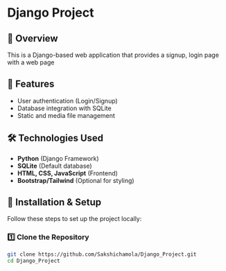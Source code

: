 # Django Project

## 📌 Overview
This is a Django-based web application that provides a signup, login page with a web page 

## 🚀 Features
- User authentication (Login/Signup)
- Database integration with SQLite
- Static and media file management

## 🛠️ Technologies Used
- **Python** (Django Framework)
- **SQLite** (Default database)
- **HTML, CSS, JavaScript** (Frontend)
- **Bootstrap/Tailwind** (Optional for styling)

## 🔧 Installation & Setup
Follow these steps to set up the project locally:

### 1️⃣ Clone the Repository
```sh
git clone https://github.com/Sakshichamola/Django_Project.git
cd Django_Project
